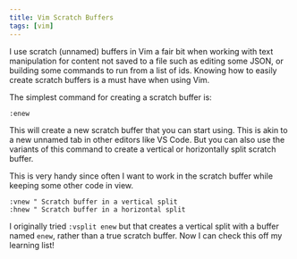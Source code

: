 ```yaml
---
title: Vim Scratch Buffers
tags: [vim]
---
```


I use scratch (unnamed) buffers in Vim a fair bit when working with text
manipulation for content not saved to a file such as editing some JSON, or
building some commands to run from a list of ids. Knowing how to easily create
scratch buffers is a must have when using Vim.

The simplest command for creating a scratch buffer is:

```vim
:enew
```

This will create a new scratch buffer that you can start using. This is akin to
a new unnamed tab in other editors like VS Code. But you can also use the
variants of this command to create a vertical or horizontally split scratch
buffer.

This is very handy since often I want to work in the scratch buffer while
keeping some other code in view.

```vim
:vnew " Scratch buffer in a vertical split
:hnew " Scratch buffer in a horizontal split
```

I originally tried `:vsplit enew` but that creates a vertical split with a
buffer named `enew`, rather than a true scratch buffer. Now I can check this off
my learning list!

